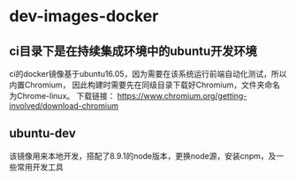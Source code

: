 # dev-images-docker
## ci目录下是在持续集成环境中的ubuntu开发环境
ci的docker镜像基于ubuntu16.05，因为需要在该系统运行前端自动化测试，所以内置Chromium， 因此构建时需要先在同级目录下载好Chromium，文件夹命名为Chrome-linux。
下载链接： https://www.chromium.org/getting-involved/download-chromium
## ubuntu-dev
该镜像用来本地开发，搭配了8.9.1的node版本，更换node源，安装cnpm，及一些常用开发工具

